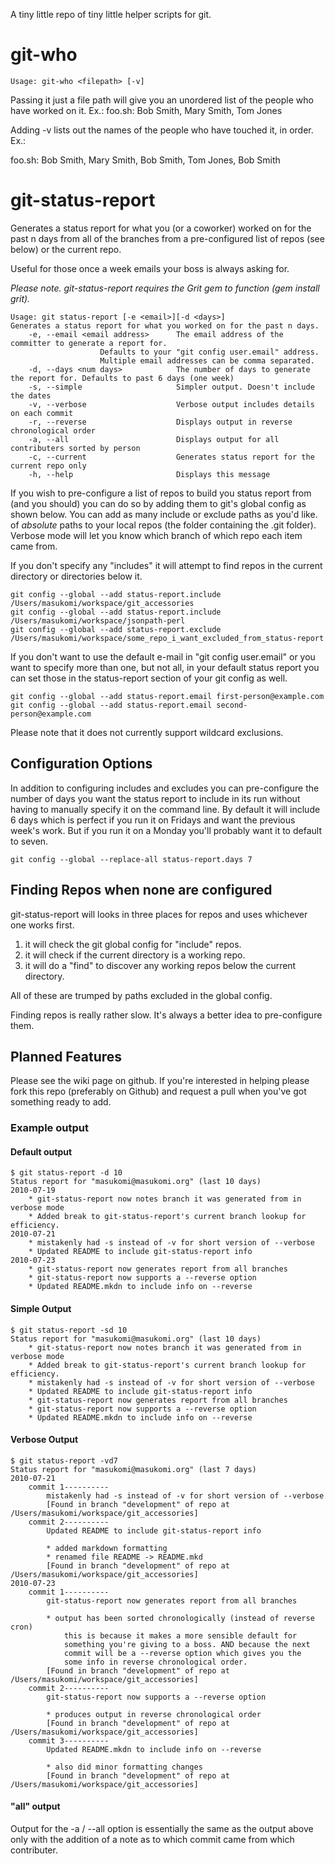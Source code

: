 A tiny little repo of tiny little helper scripts for git.

git-who
=======

`Usage: git-who <filepath> [-v]`

Passing it just a file path will give you an unordered list of the people who have worked on it. Ex.:
   foo.sh: Bob Smith, Mary Smith, Tom Jones

Adding -v lists out the names of the people who have touched it, in order. Ex.: 

   foo.sh: Bob Smith, Mary Smith, Bob Smith, Tom Jones, Bob Smith


git-status-report
=================

Generates a status report for what you (or a coworker) worked on for the past n days from 
all of the branches from a pre-configured list of repos (see below) or the current repo.

Useful for those once a week emails your boss is always asking for.

*Please note. git-status-report requires the Grit gem to function (gem install grit).*

	Usage: git status-report [-e <email>][-d <days>]
	Generates a status report for what you worked on for the past n days.
		-e, --email <email address>      The email address of the committer to generate a report for. 
		                Defaults to your "git config user.email" address. 
		                Multiple email addresses can be comma separated.
		-d, --days <num days>            The number of days to generate the report for. Defaults to past 6 days (one week)
		-s, --simple                     Simpler output. Doesn't include the dates
		-v, --verbose                    Verbose output includes details on each commit
		-r, --reverse                    Displays output in reverse chronological order
		-a, --all                        Displays output for all contributers sorted by person
		-c, --current                    Generates status report for the current repo only
		-h, --help                       Displays this message


If you wish to pre-configure a list of repos to build you status report from 
(and you should) you can do so by adding them to git's global config 
as shown below. You can add as many include or exclude paths as you'd like.
of *absolute* paths to your local repos (the folder containing the .git folder).
Verbose mode will let you know which branch of which repo each item came from.

If you don't specify any "includes" it will attempt to find repos in the current directory or 
directories below it.

	git config --global --add status-report.include /Users/masukomi/workspace/git_accessories
	git config --global --add status-report.include /Users/masukomi/workspace/jsonpath-perl
	git config --global --add status-report.exclude /Users/masukomi/workspace/some_repo_i_want_excluded_from_status-report

If you don't want to use the default e-mail in "git config user.email"
or you want to specify more than one, but not all, in your default status 
report you can set those in the status-report section of your git config
as well.

	git config --global --add status-report.email first-person@example.com
	git config --global --add status-report.email second-person@example.com


Please note that it does not currently support wildcard exclusions.

Configuration Options
---------------------
In addition to configuring includes and excludes you can pre-configure the number of 
days you want the status report to include in its run without having to manually 
specify it on the command line. By default it will include 6 days which is perfect 
if you run it on Fridays and want the previous week's work. But if you
run it on a Monday you'll probably want it to default to seven. 

	git config --global --replace-all status-report.days 7


Finding Repos when none are configured
--------------------------------------

git-status-report will looks in three places for repos and uses whichever one works first.

1. it will check the git global config for "include" repos.
2. it will check if the current directory is a working repo.
3. it will do a "find" to discover any working repos below the current directory.

All of these are trumped by paths excluded in the global config.

Finding repos is really rather slow. It's always a better idea to pre-configure them.

Planned Features
-----------------
Please see the wiki page on github. If you're interested in helping please fork 
this repo (preferably on Github) and request a pull when you've got something ready to add.

### Example output ###

#### Default output ####
	$ git status-report -d 10
	Status report for "masukomi@masukomi.org" (last 10 days)
	2010-07-19
		* git-status-report now notes branch it was generated from in verbose mode
		* Added break to git-status-report's current branch lookup for efficiency.
	2010-07-21
		* mistakenly had -s instead of -v for short version of --verbose
		* Updated README to include git-status-report info
	2010-07-23
		* git-status-report now generates report from all branches
		* git-status-report now supports a --reverse option
		* Updated README.mkdn to include info on --reverse


#### Simple Output ####
	$ git status-report -sd 10
	Status report for "masukomi@masukomi.org" (last 10 days)
		* git-status-report now notes branch it was generated from in verbose mode
		* Added break to git-status-report's current branch lookup for efficiency.
		* mistakenly had -s instead of -v for short version of --verbose
		* Updated README to include git-status-report info
		* git-status-report now generates report from all branches
		* git-status-report now supports a --reverse option
		* Updated README.mkdn to include info on --reverse

#### Verbose Output ####
	$ git status-report -vd7
	Status report for "masukomi@masukomi.org" (last 7 days)
	2010-07-21
		commit 1----------
			mistakenly had -s instead of -v for short version of --verbose
			[Found in branch "development" of repo at /Users/masukomi/workspace/git_accessories]
		commit 2----------
			Updated README to include git-status-report info
			
			* added markdown formatting
			* renamed file README -> README.mkd
			[Found in branch "development" of repo at /Users/masukomi/workspace/git_accessories]
	2010-07-23
		commit 1----------
			git-status-report now generates report from all branches
			
			* output has been sorted chronologically (instead of reverse cron)
				this is because it makes a more sensible default for
				something you're giving to a boss. AND because the next
				commit will be a --reverse option which gives you the
				some info in reverse chronological order.
			[Found in branch "development" of repo at /Users/masukomi/workspace/git_accessories]
		commit 2----------
			git-status-report now supports a --reverse option
			
			* produces output in reverse chronological order
			[Found in branch "development" of repo at /Users/masukomi/workspace/git_accessories]
		commit 3----------
			Updated README.mkdn to include info on --reverse
			
			* also did minor formatting changes
			[Found in branch "development" of repo at /Users/masukomi/workspace/git_accessories]

#### "all" output ####

Output for the -a / --all option is essentially the same as the output above only with the addition 
of a note as to which commit came from which contributer.
